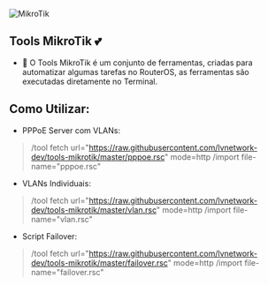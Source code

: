 ![MikroTik](https://i.mt.lv/img/mt/v2/logo_white.png)

## Tools MikroTik :two_hearts:
* :star_struck: O Tools MikroTik é um conjunto de ferramentas, criadas para automatizar algumas tarefas no RouterOS, as ferramentas são executadas diretamente no Terminal.
 
## Como Utilizar: 
  
* PPPoE Server com VLANs:
>   /tool fetch url="https://raw.githubusercontent.com/lvnetwork-dev/tools-mikrotik/master/pppoe.rsc" mode=http
> 	/import file-name="pppoe.rsc"

* VLANs Individuais:
>   /tool fetch url="https://raw.githubusercontent.com/lvnetwork-dev/tools-mikrotik/master/vlan.rsc" mode=http
> 	/import file-name="vlan.rsc"

* Script Failover:
>   /tool fetch url="https://raw.githubusercontent.com/lvnetwork-dev/tools-mikrotik/master/failover.rsc" mode=http
> 	/import file-name="failover.rsc"